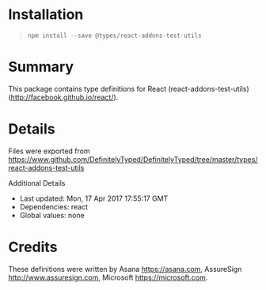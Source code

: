 # Installation
> `npm install --save @types/react-addons-test-utils`

# Summary
This package contains type definitions for React (react-addons-test-utils) (http://facebook.github.io/react/).

# Details
Files were exported from https://www.github.com/DefinitelyTyped/DefinitelyTyped/tree/master/types/react-addons-test-utils

Additional Details
 * Last updated: Mon, 17 Apr 2017 17:55:17 GMT
 * Dependencies: react
 * Global values: none

# Credits
These definitions were written by Asana <https://asana.com>, AssureSign <http://www.assuresign.com>, Microsoft <https://microsoft.com>.
